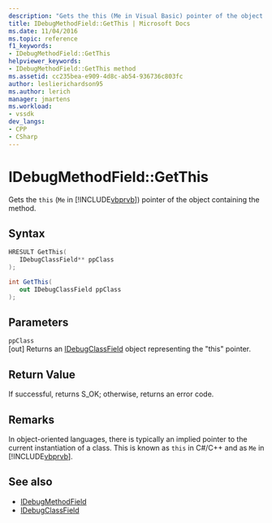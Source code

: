 ```yaml
---
description: "Gets the this (Me in Visual Basic) pointer of the object containing the method."
title: IDebugMethodField::GetThis | Microsoft Docs
ms.date: 11/04/2016
ms.topic: reference
f1_keywords:
- IDebugMethodField::GetThis
helpviewer_keywords:
- IDebugMethodField::GetThis method
ms.assetid: cc235bea-e909-4d8c-ab54-936736c803fc
author: leslierichardson95
ms.author: lerich
manager: jmartens
ms.workload:
- vssdk
dev_langs:
- CPP
- CSharp
---
```

# IDebugMethodField::GetThis
Gets the `this` (`Me` in [!INCLUDE[vbprvb](../../../code-quality/includes/vbprvb_md.md)]) pointer of the object containing the method.

## Syntax

```cpp
HRESULT GetThis( 
   IDebugClassField** ppClass
);
```

```csharp
int GetThis(
   out IDebugClassField ppClass
);
```

## Parameters
`ppClass`\
[out] Returns an [IDebugClassField](../../../extensibility/debugger/reference/idebugclassfield.md) object representing the "this" pointer.

## Return Value
 If successful, returns S_OK; otherwise, returns an error code.

## Remarks
 In object-oriented languages, there is typically an implied pointer to the current instantiation of a class. This is known as `this` in C#/C++ and as `Me` in [!INCLUDE[vbprvb](../../../code-quality/includes/vbprvb_md.md)].

## See also
- [IDebugMethodField](../../../extensibility/debugger/reference/idebugmethodfield.md)
- [IDebugClassField](../../../extensibility/debugger/reference/idebugclassfield.md)
